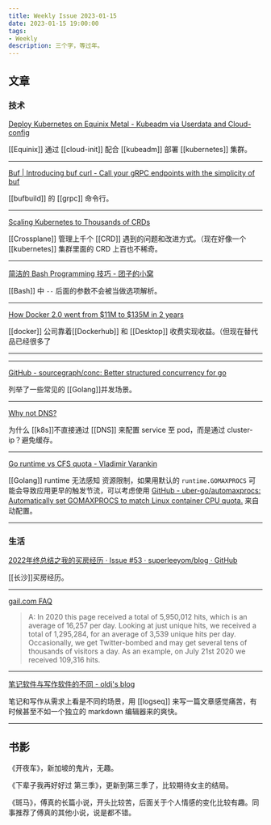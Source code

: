 ```yaml
---
title: Weekly Issue 2023-01-15
date: 2023-01-15 19:00:00
tags:
- Weekly
description: 三个字，等过年。
---
```



## 文章

### 技术

[Deploy Kubernetes on Equinix Metal - Kubeadm via Userdata and Cloud-config](https://deploy.equinix.com/developers/guides/kubernetes-with-kubeadm/)   

[[Equinix]] 通过 [[cloud-init]] 配合 [[kubeadm]] 部署 [[kubernetes]] 集群。

---



[Buf | Introducing buf curl - Call your gRPC endpoints with the simplicity of buf](https://buf.build/blog/buf-curl)   

[[bufbuild]] 的 [[grpc]] 命令行。

---

[Scaling Kubernetes to Thousands of CRDs](https://blog.upbound.io/scaling-kubernetes-to-thousands-of-crds/)   

[[Crossplane]] 管理上千个 [[CRD]] 遇到的问题和改进方式。（现在好像一个 [[kubernetes]] 集群里面的 CRD 上百也不稀奇。

---

[简洁的 Bash Programming 技巧 - 团子的小窝](https://kodango.com/simple-bash-programming-skills)   

[[Bash]] 中 `--` 后面的参数不会被当做选项解析。

---

[How Docker 2.0 went from $11M to $135M in 2 years](https://sacra.com/p/docker-plg-pivot/)    

[[docker]] 公司靠着[[Dockerhub]] 和 [[Desktop]] 收费实现收益。（但现在替代品已经很多了

---

---

[GitHub - sourcegraph/conc: Better structured concurrency for go](https://github.com/sourcegraph/conc)   

列举了一些常见的 [[Golang]]并发场景。

---

[Why not DNS?](https://whyk8s.substack.com/p/why-not-dns)   

为什么 [[k8s]]不直接通过 [[DNS]] 来配置 service 至 pod，而是通过 cluster-ip？避免缓存。

---

[Go runtime vs CFS quota - Vladimir Varankin](https://vladimir.varank.in/notes/2023/01/go-runtime-vs-cfs-quota/)  

[[Golang]] runtime 无法感知 资源限制，如果用默认的 `runtime.GOMAXPROCS` 可能会导致应用更早的触发节流，可以考虑使用 [GitHub - uber-go/automaxprocs: Automatically set GOMAXPROCS to match Linux container CPU quota.](https://github.com/uber-go/automaxprocs) 来自动配置。

---


### 生活

[2022年终总结之我的买房经历 · Issue #53 · superleeyom/blog · GitHub](https://github.com/superleeyom/blog/issues/53)   

[[长沙]]买房经历。

---


[gail.com FAQ](https://gail.com/)     

> A: In 2020 this page received a total of 5,950,012 hits, which is an average of 16,257 per day. Looking at just unique hits, we received a total of 1,295,284, for an average of 3,539 unique hits per day. Occasionally, we get Twitter-bombed and may get several tens of thousands of visitors a day. As an example, on July 21st 2020 we received 109,316 hits.

---

[笔记软件与写作软件的不同 - oldj's blog](https://oldj.net/article/2023/01/09/note-app-and-writing-app/)    

笔记和写作从需求上看是不同的场景，用 [[logseq]] 来写一篇文章感觉痛苦，有时候甚至不如一个独立的 markdown 编辑器来的爽快。

---


## 书影

《开夜车》，新加坡的鬼片，无趣。  

《下辈子我再好好过 第三季》，更新到第三季了，比较期待女主的结局。

《斑马》，傅真的长篇小说，开头比较苦，后面关于个人情感的变化比较有趣。同事推荐了傅真的其他小说，说是都不错。


